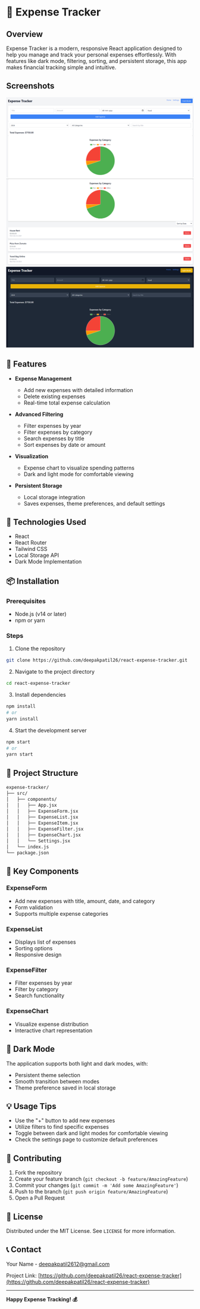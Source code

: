 # 💸 Expense Tracker

## Overview

Expense Tracker is a modern, responsive React application designed to help you manage and track your personal expenses effortlessly. With features like dark mode, filtering, sorting, and persistent storage, this app makes financial tracking simple and intuitive.

## Screenshots

![Light Mode-1](public/assets/part-1.png)
![Light Mode-2](public/assets/part-2.png)
![Dark Mode](public/assets/part-3.png)

## 🌟 Features

- **Expense Management**
  - Add new expenses with detailed information
  - Delete existing expenses
  - Real-time total expense calculation

- **Advanced Filtering**
  - Filter expenses by year
  - Filter expenses by category
  - Search expenses by title
  - Sort expenses by date or amount

- **Visualization**
  - Expense chart to visualize spending patterns
  - Dark and light mode for comfortable viewing

- **Persistent Storage**
  - Local storage integration
  - Saves expenses, theme preferences, and default settings

## 🚀 Technologies Used

- React
- React Router
- Tailwind CSS
- Local Storage API
- Dark Mode Implementation

## 📦 Installation

### Prerequisites
- Node.js (v14 or later)
- npm or yarn

### Steps
1. Clone the repository
```bash
git clone https://github.com/deepakpatil26/react-expense-tracker.git
```

2. Navigate to the project directory
```bash
cd react-expense-tracker
```

3. Install dependencies
```bash
npm install
# or
yarn install
```

4. Start the development server
```bash
npm start
# or
yarn start
```

## 🔧 Project Structure

```
expense-tracker/
├── src/
│   ├── components/
│   │   ├── App.jsx
│   │   ├── ExpenseForm.jsx
│   │   ├── ExpenseList.jsx
│   │   ├── ExpenseItem.jsx
│   │   ├── ExpenseFilter.jsx
│   │   ├── ExpenseChart.jsx
│   │   └── Settings.jsx
│   └── index.js
└── package.json
```

## 🌈 Key Components

### ExpenseForm
- Add new expenses with title, amount, date, and category
- Form validation
- Supports multiple expense categories

### ExpenseList
- Displays list of expenses
- Sorting options
- Responsive design

### ExpenseFilter
- Filter expenses by year
- Filter by category
- Search functionality

### ExpenseChart
- Visualize expense distribution
- Interactive chart representation

## 🌙 Dark Mode

The application supports both light and dark modes, with:
- Persistent theme selection
- Smooth transition between modes
- Theme preference saved in local storage

## 💡 Usage Tips

- Use the "+" button to add new expenses
- Utilize filters to find specific expenses
- Toggle between dark and light modes for comfortable viewing
- Check the settings page to customize default preferences

## 🤝 Contributing

1. Fork the repository
2. Create your feature branch (`git checkout -b feature/AmazingFeature`)
3. Commit your changes (`git commit -m 'Add some AmazingFeature'`)
4. Push to the branch (`git push origin feature/AmazingFeature`)
5. Open a Pull Request

## 📄 License

Distributed under the MIT License. See `LICENSE` for more information.

## 📞 Contact

Your Name - deepakpatil2612@gmail.com

Project Link: [https://github.com/deepakpatil26/react-expense-tracker](https://github.com/deepakpatil26/react-expense-tracker)

---

**Happy Expense Tracking! 💰**